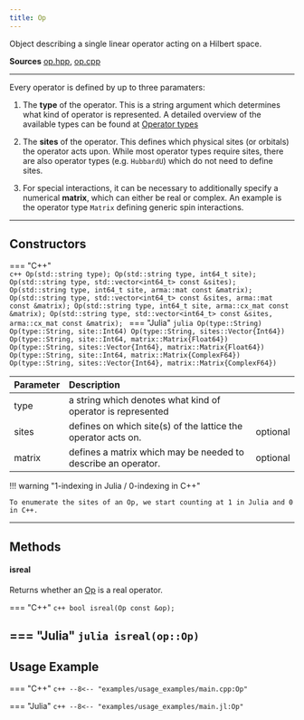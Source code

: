 ```yaml
---
title: Op
---
```


Object describing a single linear operator acting on a Hilbert space.

**Sources** [op.hpp](https://github.com/awietek/xdiag/blob/main/xdiag/operators/op.hpp), [op.cpp](https://github.com/awietek/xdiag/blob/main/xdiag/operators/op.cpp)

---

Every operator is defined by up to three paramaters:

1. The **type** of the operator. This is a string argument which determines what kind of operator is represented. A detailed overview of the available types can be found at [Operator types](operator_types.md)

2. The **sites** of the operator. This defines which physical sites (or orbitals) the operator acts upon. While most operator types require sites, there are also operator types (e.g. `HubbardU`) which do not need to define sites.

3. For special interactions, it can be necessary to additionally specify a numerical **matrix**, which can either be real or complex. An example is the operator type `Matrix` defining generic spin interactions.

---

## Constructors

=== "C++"	
	```c++
	Op(std::string type);
	Op(std::string type, int64_t site);
	Op(std::string type, std::vector<int64_t> const &sites);
	Op(std::string type, int64_t site, arma::mat const &matrix);
	Op(std::string type, std::vector<int64_t> const &sites, arma::mat const &matrix);
	Op(std::string type, int64_t site, arma::cx_mat const &matrix);
	Op(std::string type, std::vector<int64_t> const &sites, arma::cx_mat const &matrix);
	```
=== "Julia"
	```julia
	Op(type::String)
	Op(type::String, site::Int64)
	Op(type::String, sites::Vector{Int64})
	Op(type::String, site::Int64, matrix::Matrix{Float64})
	Op(type::String, sites::Vector{Int64}, matrix::Matrix{Float64})
	Op(type::String, site::Int64, matrix::Matrix{ComplexF64})
	Op(type::String, sites::Vector{Int64}, matrix::Matrix{ComplexF64})
	```

| Parameter | Description                                                   |          |
|:----------|:--------------------------------------------------------------|----------|
| type      | a string which denotes what kind of operator is represented   |          |
| sites     | defines on which site(s) of the lattice the operator acts on. | optional |
| matrix    | defines a matrix which may be needed to describe an operator. | optional |

!!! warning "1-indexing in Julia / 0-indexing in C++"

	To enumerate the sites of an Op, we start counting at 1 in Julia and 0 in C++.

--- 

## Methods

#### isreal

Returns whether an [Op](op.md) is a real operator.

=== "C++"
	```c++
    bool isreal(Op const &op);
	```

=== "Julia"
	```julia
    isreal(op::Op)
	```
---

## Usage Example

=== "C++"
	```c++
	--8<-- "examples/usage_examples/main.cpp:Op"
	```

=== "Julia"
	```c++
	--8<-- "examples/usage_examples/main.jl:Op"
	```
